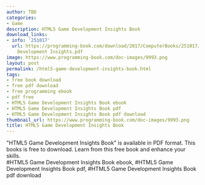 ```yaml
---
author: TBD
categories:
- Game
description: HTML5 Game Development Insights Book
download_links:
- info: '251017'
  url: https://programming-book.com/download/2017/ComputerBooks/251017/HTML5 Game
    Development Insights.pdf
image: https://www.programming-book.com/doc-images/9993.png
layout: post
permalink: /html5-game-development-insights-book.html
tags:
- free book download
- free pdf download
- free programming ebook
- pdf free
- HTML5 Game Development Insights Book ebook
- HTML5 Game Development Insights Book pdf
- HTML5 Game Development Insights Book pdf download
thumbnail_url: https://www.programming-book.com/doc-images/9993.png
title: HTML5 Game Development Insights Book
---
```


 
<div class="item-desc text-justify">
  "HTML5 Game Development Insights Book" is available in PDF format. This books is free to download. Learn from this free book and enhance your skills.
  <br>
  #HTML5 Game Development Insights Book ebook, #HTML5 Game Development Insights Book pdf, #HTML5 Game Development Insights Book pdf download
</div>
